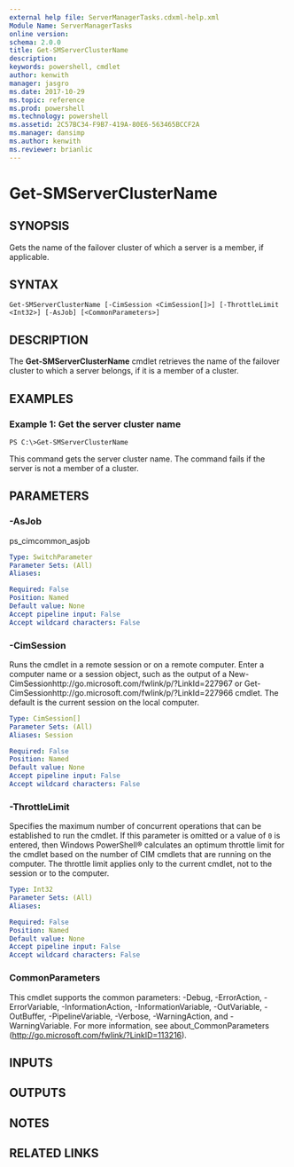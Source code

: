 ```yaml
---
external help file: ServerManagerTasks.cdxml-help.xml
Module Name: ServerManagerTasks
online version: 
schema: 2.0.0
title: Get-SMServerClusterName
description: 
keywords: powershell, cmdlet
author: kenwith
manager: jasgro
ms.date: 2017-10-29
ms.topic: reference
ms.prod: powershell
ms.technology: powershell
ms.assetid: 2C57BC34-F9B7-419A-80E6-563465BCCF2A
ms.manager: dansimp
ms.author: kenwith
ms.reviewer: brianlic
---
```


# Get-SMServerClusterName

## SYNOPSIS
Gets the name of the failover cluster of which a server is a member, if applicable.

## SYNTAX

```
Get-SMServerClusterName [-CimSession <CimSession[]>] [-ThrottleLimit <Int32>] [-AsJob] [<CommonParameters>]
```

## DESCRIPTION
The **Get-SMServerClusterName** cmdlet retrieves the name of the failover cluster to which a server belongs, if it is a member of a cluster.

## EXAMPLES

### Example 1: Get the server cluster name
```
PS C:\>Get-SMServerClusterName
```

This command gets the server cluster name.
The command fails if the server is not a member of a cluster.

## PARAMETERS

### -AsJob
ps_cimcommon_asjob

```yaml
Type: SwitchParameter
Parameter Sets: (All)
Aliases: 

Required: False
Position: Named
Default value: None
Accept pipeline input: False
Accept wildcard characters: False
```

### -CimSession
Runs the cmdlet in a remote session or on a remote computer.
Enter a computer name or a session object, such as the output of a New-CimSessionhttp://go.microsoft.com/fwlink/p/?LinkId=227967 or Get-CimSessionhttp://go.microsoft.com/fwlink/p/?LinkId=227966 cmdlet.
The default is the current session on the local computer.

```yaml
Type: CimSession[]
Parameter Sets: (All)
Aliases: Session

Required: False
Position: Named
Default value: None
Accept pipeline input: False
Accept wildcard characters: False
```

### -ThrottleLimit
Specifies the maximum number of concurrent operations that can be established to run the cmdlet.
If this parameter is omitted or a value of `0` is entered, then Windows PowerShell® calculates an optimum throttle limit for the cmdlet based on the number of CIM cmdlets that are running on the computer.
The throttle limit applies only to the current cmdlet, not to the session or to the computer.

```yaml
Type: Int32
Parameter Sets: (All)
Aliases: 

Required: False
Position: Named
Default value: None
Accept pipeline input: False
Accept wildcard characters: False
```

### CommonParameters
This cmdlet supports the common parameters: -Debug, -ErrorAction, -ErrorVariable, -InformationAction, -InformationVariable, -OutVariable, -OutBuffer, -PipelineVariable, -Verbose, -WarningAction, and -WarningVariable. For more information, see about_CommonParameters (http://go.microsoft.com/fwlink/?LinkID=113216).

## INPUTS

## OUTPUTS

## NOTES

## RELATED LINKS


